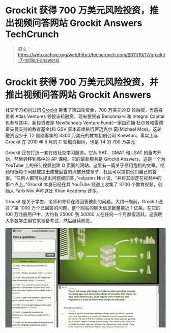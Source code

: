 # Grockit 获得 700 万美元风险投资，推出视频问答网站 Grockit Answers TechCrunch

> 原文：<https://web.archive.org/web/http://techcrunch.com/2011/10/17/grockit-7-million-answers/>

# Grockit 获得 700 万美元风险投资，并推出视频问答网站 Grockit Answers

社交学习初创公司 [Grockit](https://web.archive.org/web/20230203074755/https://grockit.com/) 筹集了第四轮资金，700 万美元的 D 轮融资，当前投资者 Atlas Ventures 领投该轮融资。现有投资者 Benchmark 和 Integral Capital 也参与其中，新投资者是 NewSchools Venture Fund(一家由约翰·杜尔登和雷德·霍夫曼支持的教育基金)和 GSV 资本首席执行官迈克尔·莫(Michael Moe)。这轮融资远少于 T2 刚刚筹集的 3300 万美元的教育初创公司 Knewton，事实上与 Grockit 在 2010 年 5 月的 C 轮融资相同，也是 T4 的 700 万美元

Grockit 正在打造一套在线社交学习服务。它从 SAT、GMAT 和 LSAT 的备考开始，然后转移到高中的 AP 课程。它的最新服务是 Grockit Answers，这是一个为 YouTube 上的任何视频创建 Q 页面的网站。这里有一篇关于信用危机的文章。视频根据每个问题被提出或被回答的点被分成章节，社区可以提供他们自己的答案。“任何人都可以提出问题或回答，”exlpains Nivi 说，“并将其固定在视频中的那个点上。”Grockit 本身已经在其 YouTube 频道上收集了 3700 个教育视频，创始人 Farb Nivi 声称这比 Khan Academy 还多。

Grockit 是关于学生、老师和导师在线回答彼此的问题。大约一周前，Grockit 通过了第 1000 万个已回答的问题，整个网站的聊天信息数量接近 1 亿条。在它的 100 万注册用户中，大约有 25000 到 50000 人在任何一个月都很活跃，这表明大多数学生用它来准备考试，然后继续前进。

![](img/c49f5c076cd6e57eeb1c21ebdf9458df.png)